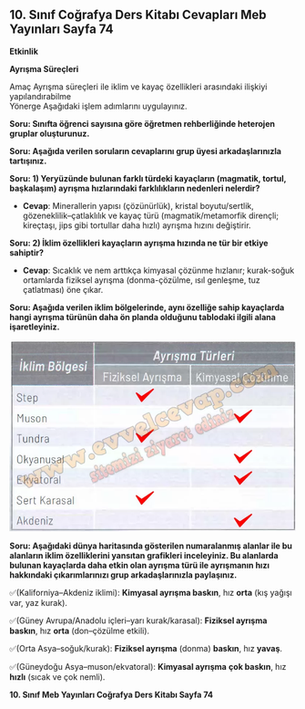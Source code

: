 ## 10. Sınıf Coğrafya Ders Kitabı Cevapları Meb Yayınları Sayfa 74

**Etkinlik**

**Ayrışma Süreçleri**

Amaç Ayrışma süreçleri ile iklim ve kayaç özellikleri arasındaki ilişkiyi yapılandırabilme  
 Yönerge Aşağıdaki işlem adımlarını uygulayınız.

**Soru: Sınıfta öğrenci sayısına göre öğretmen rehberliğinde heterojen gruplar oluşturunuz.**

**Soru: Aşağıda verilen soruların cevaplarını grup üyesi arkadaşlarınızla tartışınız.**

**Soru: 1) Yeryüzünde bulunan farklı türdeki kayaçların (magmatik, tortul, başkalaşım) ayrışma hızlarındaki farklılıkların nedenleri nelerdir?**

* **Cevap**: Minerallerin yapısı (çözünürlük), kristal boyutu/sertlik, gözeneklilik–çatlaklılık ve kayaç türü (magmatik/metamorfik dirençli; kireçtaşı, jips gibi tortullar daha hızlı) ayrışma hızını değiştirir.

**Soru: 2) İklim özellikleri kayaçların ayrışma hızında ne tür bir etkiye sahiptir?**

* **Cevap**: Sıcaklık ve nem arttıkça kimyasal çözünme hızlanır; kurak-soğuk ortamlarda fiziksel ayrışma (donma-çözülme, ısıl genleşme, tuz çatlatması) öne çıkar.

**Soru: Aşağıda verilen iklim bölgelerinde, aynı özelliğe sahip kayaçlarda hangi ayrışma türünün daha ön planda olduğunu tablodaki ilgili alana işaretleyiniz.**

![](./image1.webp)

**Soru: Aşağıdaki dünya haritasında gösterilen numaralanmış alanlar ile bu alanların iklim özelliklerini yansıtan grafikleri inceleyiniz. Bu alanlarda bulunan kayaçlarda daha etkin olan ayrışma türü ile ayrışmanın hızı hakkındaki çıkarımlarınızı grup arkadaşlarınızla paylaşınız.**

✅(Kaliforniya–Akdeniz iklimi): **Kimyasal ayrışma baskın**, hız **orta** (kış yağışı var, yaz kurak).

✅(Güney Avrupa/Anadolu içleri–yarı kurak/karasal): **Fiziksel ayrışma baskın**, hız **orta** (don–çözülme etkili).

✅(Orta Asya–soğuk/kurak): **Fiziksel ayrışma** (donma) **baskın**, hız **yavaş**.

✅(Güneydoğu Asya–muson/ekvatoral): **Kimyasal ayrışma** **çok baskın**, hız **hızlı** (sıcak ve çok nemli).

**10. Sınıf Meb Yayınları Coğrafya Ders Kitabı Sayfa 74**